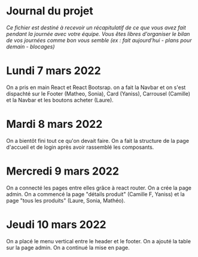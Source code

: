 # Journal du projet

*Ce fichier est destiné à recevoir un récapitulatif de ce que vous avez fait pendant la journée avec votre équipe. Vous êtes libres d'organiser le bilan de vos journées comme bon vous semble (ex : fait aujourd'hui - plans pour demain - blocages)*

# Lundi 7 mars 2022
On a pris en main React et React Bootsrap.
on a fait la Navbar et on s'est dispachté sur le Footer (Matheo, Sonia), Card (Yaniss), Carrousel (Camille) et la Navbar et les boutons acheter (Laure).

# Mardi 8 mars 2022
On a bientôt fini tout ce qu'on devait faire. On a fait la structure de la page d'accueil et de login après avoir rassemblé les composants. 

# Mercredi 9 mars 2022
On a connecté les pages entre elles grâce à react router. 
On a crée la page admin. 
On a commencé la page "détails produit" (Camille F, Yaniss) et la page "tous les produits" (Laure, Sonia, Mathéo).


# Jeudi 10 mars 2022
On a placé le menu vertical entre le header et le footer.
On a ajouté la table sur la page admin. 
On a continué la mise en page. 
